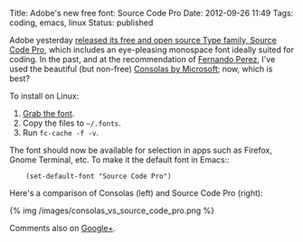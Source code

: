 Title: Adobe's new free font: Source Code Pro
Date: 2012-09-26 11:49
Tags: coding, emacs, linux
Status: published

Adobe yesterday
[released its free and open source Type family, Source Code Pro][scp-release],
which includes an eye-pleasing monospace font  ideally suited for coding.
In the past, and at the recommendation of [Fernando Perez][fperez], I've
used the beautiful (but non-free) [Consolas by Microsoft][consolas]; now,
which is best?

To install on Linux:

 1. [Grab the font][scp-download].
 2. Copy the files to ``~/.fonts``.
 3. Run ``fc-cache -f -v``.

The font should now be available for selection in apps such as Firefox, Gnome
Terminal, etc.  To make it the default font in Emacs::

```common-lisp
    (set-default-font "Source Code Pro")
```

Here's a comparison of Consolas (left) and Source Code Pro (right):

{% img /images/consolas_vs_source_code_pro.png %}

Comments also on [Google+][].

[Google+]: https://plus.google.com/104831275312843762750/posts/Ju6Ns8Dtuik
[fperez]: http://blog.fperez.org/
[consolas]: http://www.microsoft.com/en-us/download/details.aspx?id=17879
[scp-release]: http://blogs.adobe.com/typblography/2012/09/source-code-pro.html
[scp-download]: https://sourceforge.net/projects/sourcecodepro.adobe/
